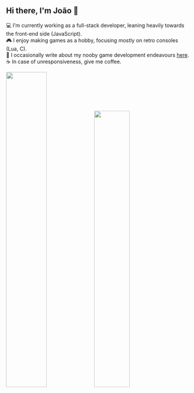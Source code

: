 ## Hi there, I'm João 👋

<!--
**jcnmsg/jcnmsg** is a ✨ _special_ ✨ repository because its `README.md` (this file) appears on your GitHub profile.

Here are some ideas to get you started:

- 🔭 I’m currently working on ...
- 🌱 I’m currently learning ...
- 👯 I’m looking to collaborate on ...
- 🤔 I’m looking for help with ...
- 💬 Ask me about ...
- 📫 How to reach me: ...
- 😄 Pronouns: ...
- ⚡ Fun fact: ...
-->

:computer:  I’m currently working as a full-stack developer, leaning heavily towards the front-end side (JavaScript).  
:video_game:  I enjoy making games as a hobby, focusing mostly on retro consoles (Lua, C).  
:memo: I occasionally write about my nooby game development endeavours [here](https://joaomakes.games/blog).  
:coffee: In case of unresponsiveness, give me coffee. 

<div class='container'>
<img style="width: 47%;" class="img" src="https://github-readme-stats-hazel-nine.vercel.app/api?username=jcnmsg&show_icons=true&include_all_commits=true&hide_title=true&count_private=true&line_height=24&theme=nord&hide_border=true&hide_rank=true" />
<img style="width: 44%;" class="img" src="https://github-readme-stats-hazel-nine.vercel.app/api/top-langs/?username=jcnmsg&layout=compact&langs_count=10&theme=nord&hide_border=true&hide=Batchfile" /></div>
</div>
